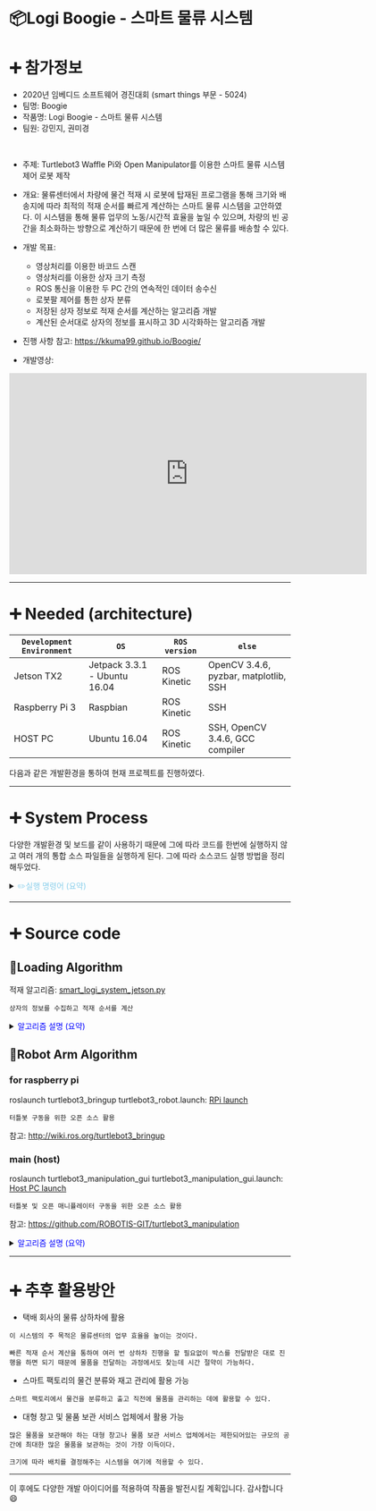 # 📦Logi Boogie - 스마트 물류 시스템

# ➕ 참가정보
 - 2020년 임베디드 소프트웨어 경진대회 (smart things 부문 - 5024)
 - 팀명: Boogie
 - 작품명: Logi Boogie - 스마트 물류 시스템
 - 팀원: 강민지, 권미경
 <br>
 
 - 주제: Turtlebot3 Waffle Pi와 Open Manipulator를 이용한 스마트 물류 시스템 제어 로봇 제작
 - 개요: 물류센터에서 차량에 물건 적재 시 로봇에 탑재된 프로그램을 통해 크기와 배송지에 따라 최적의 적재 순서를 빠르게 계산하는 스마트 물류 시스템을 고안하였다. 이 시스템을 통해 물류 업무의 노동/시간적 효율을 높일 수 있으며, 차량의 빈 공간을 최소화하는 방향으로 계산하기 때문에 한 번에 더 많은 물류를 배송할 수 있다.
 - 개발 목표:
      - 영상처리를 이용한 바코드 스캔
      - 영상처리를 이용한 상자 크기 측정
      - ROS 통신을 이용한 두 PC 간의 연속적인 데이터 송수신
      - 로봇팔 제어를 통한 상자 분류
      - 저장된 상자 정보로 적재 순서를 계산하는 알고리즘 개발
      - 계산된 순서대로 상자의 정보를 표시하고 3D 시각화하는 알고리즘 개발

 - 진행 사항 참고: https://kkuma99.github.io/Boogie/
 - 개발영상:


<iframe width="640" height="360" src="https://youtu.be/anbjpytdbVc" frameborder="0" gesture="media" allowfullscreen=""></iframe>
 
 ---
 # ➕ Needed (architecture)
 
 | `Development Environment` | `OS` | `ROS version` | `else` |
 | --- | --- | --- | --- |
 | Jetson TX2 | Jetpack 3.3.1 - Ubuntu 16.04 | ROS Kinetic | OpenCV 3.4.6, pyzbar, matplotlib, SSH |
 | Raspberry Pi 3 | Raspbian | ROS Kinetic | SSH |
 | HOST PC | Ubuntu 16.04 | ROS Kinetic | SSH, OpenCV 3.4.6, GCC compiler |
 
 다음과 같은 개발환경을 통하여 현재 프로젝트를 진행하였다.
 
 ---
 # ➕ System Process
 
 다양한 개발환경 및 보드를 같이 사용하기 때문에 그에 따라 코드를 한번에 실행하지 않고 여러 개의 통합 소스 파일들을 실행하게 된다.
 그에 따라 소스코드 실행 방법을 정리해두었다.
 
 <details>
<summary><span style="color:skyblue">✏️실행 명령어 (요약)</span></summary>

```
1. roscore : host pc에서 192.168.0.18로 실행

2. python3 smart_logi_system_jetson.py : Jetson TX2에서 실행

3. roslaunch turtlebot3_bringup turtlebot3_robot.launch: RPi에서 실행 ( bash에 마스터 선언 확인)

4. roslaunch turtlebot3_manipulation_bringup turtlebot3_manipulation_bringup.launch : host pc에서 실행

5. roslaunch turtlebot3_manipulation_gui turtlebot3_manipulation_gui.launch : host pc에서 실행

```
</details>
 
 ---
  # ➕ Source code
  
  ## 📝Loading Algorithm
  적재 알고리즘: [smart_logi_system_jetson.py](https://github.com/Kkuma99/Boogie_emeddedSW_2020/blob/master/Load_JetsonTX2/smart_logi_system_jetson.py)
  <br>
  
  `상자의 정보를 수집하고 적재 순서를 계산`
  
   <details>
<summary><span style="color:blue"> 알고리즘 설명 (요약)</span></summary>

```
① 먼저, 배송해야 하는 배송지의 개수와 트럭의 크기를 상수로 지정하고, 바코드 데이터를 담을 변수를 초기화한다.
② VideoCapture()를 통해 웹카메라의 화면을 받아온 뒤, 프레임의 너비와 높이, 프레임 속도를 조절한다.
③ set_window() 함수를 호출하여 카메라 화면을 display할 준비를 한다. window의 이름을 지정하고, 뒤에서 검출할 컨투어의 threshold를 쉽게 변경할 수 있도록 트랙바를 추가한다. 이 threshold는 작업을 수행하는 환경의 조도 상황에 따라 조정하여 사용한다.
④  while문에 진입하여 지속적인 영상처리를 시작한다. while문 내부에서는 상자 인식, 상자 정보 수집, 바코드 데이터 전송 등의 작업을 수행한다. 우선 카메라의 프레임을 읽어와 img_color 객체에 저장한다. box_detection() 함수를 호출하여 현재 프레임에서 상자를 인식한다. 
⑤ 다음으로 get_box_info() 함수를 호출하여 상자의 정보를 수집한다. 
⑥ send_data_to_host() 함수를 호출하여 바코드 데이터를 Host PC에 전송한다. 이 함수는 ROS 통신 중 단방향 통신인 메시지 통신을 수행한다. 데이터를 전송하는 publisher 역할이며, 문자열 데이터를 전송한다.
⑦ imshow()를 통해 컨투어, 바코드 등의 정보가 삽입된 이미지를 화면에 띄운다. waitKey()를 사용하여 키보드로 ESC 키가 입력되면 while문에서 탈출한다. ESC 키는 모든 상자의 입력이 끝났을 때 사용한다.
⑧ while문에서 탈출한 뒤에는 OpenCV, 즉 영상처리에 사용된 모든 메모리를 해제한다.
⑨ matplotlib를 이용하여 트럭의 내부 모습을 시각화하기 위해 plot의 형태를 3D로, 양상을 auto로 설정한다. colors는 각 배송지 별 상자의 색이다.
⑩ draw_truck() 함수를 호출하여 트럭의 전체 프레임을 생성한다. numpy의 meshgrid() 함수를 사용하여 격자를 생성하고, 검정색 선으로 표현한다.
⑪ calculate_loading_order() 함수를 호출하여 입력된 모든 상자들에 대해 최적의 적재 순서를 계산한다.
```
</details>
  
  ## 📝Robot Arm Algorithm
  ### for raspberry pi
  roslaunch turtlebot3_bringup turtlebot3_robot.launch: [RPi launch](https://github.com/Kkuma99/Boogie_emeddedSW_2020/tree/master/Robot/SBC/turtlebot3_manipulation/turtlebot3_manipulation_bringup)
  <br>
  
  `터틀봇 구동을 위한 오픈 소스 활용`
  
  참고: http://wiki.ros.org/turtlebot3_bringup
  
  ### main (host)
  roslaunch turtlebot3_manipulation_gui turtlebot3_manipulation_gui.launch: [Host PC launch](https://github.com/Kkuma99/Boogie_emeddedSW_2020/tree/master/Robot/Master/turtlebot3_manipulation/turtlebot3_manipulation_gui)
   <br>
  
  `터틀봇 및 오픈 매니퓰레이터 구동을 위한 오픈 소스 활용`
  
  참고: https://github.com/ROBOTIS-GIT/turtlebot3_manipulation
  
   <details>
<summary><span style="color:blue"> 알고리즘 설명 (요약)</span></summary>

```
① ROS 메시지 통신을 이용하여 Jetson으로부터 바코드 데이터를 전송받는다. 
 
② 이때 데이터가 계속해서 들어오는 경우 중복을 방지하기 위해서 중복 검사를 한다. 주소지의 형태로 예를 들어 A00이면 ‘A’,‘0’,‘0’ 이런 식으로 string 데이터가 들어오게 되는데 각각의 문자열을 원래 가지고 있던 배열과 비교를 한다. 만약 각각의 문자열 중 하나라도 다르게 된다면 다른 주소지이므로 그 데이터를 배열에 저장하고 Queue에 해당 데이터를 push한다. 즉 Queue에서는 반복되는 데이터 없이 주소지를 저장을 하여 추후 매니퓰레이터 제어에 사용되게 된다.

 ③ 기존에 GUI를 통하여 데이터를 전달받던 알고리즘을 변경하여 지정된 위치로 Open Manipulator를 제어할 수 있도록 함수를 사용한다. 원본 함수의 경우에는 GUI 창이 틀어지면서 home pose / init pose / gripper open / gripper close 외에 나머지는 xyz의 데이터 혹은 각각의 조인트의 값을 숫자로 입력하여 그 값을 전달해주는 형식으로 로봇팔을 조종한다. 현재 알고리즘에서는 거기서 사용되는 함수를 변경을 하여 이를 gui 입력없이 직접 사용하는 형식으로 변경하였다. 각 배송지 별로 분류하기 위해 로봇팔이 이동해야 하는 위치를 확인하여 이를 리스트로 저장을 하고 그 값을 조건에 따라 전달하여 함수가 실행되도록 한다. float a[4] = {0.550, 0.500, -0.100, 0.500}; 이러한 식으로 저장을 하여 후에 함수에서각각의 조인트 값을 저 리스트의 값으로 실행을 하게 된다.

 ④ 퍼블리셔 서브스크라이버 함수를 통하여 주소지 데이터가 계속적으로 전달이 되고 반복되지 않는 값이 Queue에 쌓이는 동안 로봇팔은 산발적으로 움직이는 것은 아니다.상자가 컨베이어 벨트 초반부분에서 적재 알고리즘을 통해 데이터가 전달이 되지만 로봇팔이 이동을하는 컨베이어 벨트 끝부분까지 도착한 것은 아니다. 상자가 컨베이어의 끝부분에 도달하였는지 확인하기 위해서 OpenCV를 이용하여 카메라로상자를 인식한다. 특정 위치에서 상자가 인식되면 플래그를 바꾸고 로봇팔 제어 함수를 호출한다. 

```
</details>

---
 # ➕ 추후 활용방안
 
 - 택배 회사의 물류 상하차에 활용
 ```    
 이 시스템의 주 목적은 물류센터의 업무 효율을 높이는 것이다. 
 
 빠른 적재 순서 계산을 통하여 여러 번 상하차 진행을 할 필요없이 박스를 전달받은 대로 진행을 하면 되기 때문에 물품을 전달하는 과정에서도 찾는데 시간 절약이 가능하다.
 ```
 
 - 스마트 팩토리의 물건 분류와 재고 관리에 활용 가능
 ```
 스마트 팩토리에서 물건을 분류하고 출고 직전에 물품을 관리하는 데에 활용할 수 있다.
 ```
 
 - 대형 창고 및 물품 보관 서비스 업체에서 활용 가능
 ```
 많은 물품을 보관해야 하는 대형 창고나 물품 보관 서비스 업체에서는 제한되어있는 규모의 공간에 최대한 많은 물품을 보관하는 것이 가장 이득이다. 
 
 크기에 따라 배치를 결정해주는 시스템을 여기에 적용할 수 있다.
 ```

---
 이 후에도 다양한 개발 아이디어를 적용하여 작품을 발전시킬 계획입니다. 감사합니다😄
